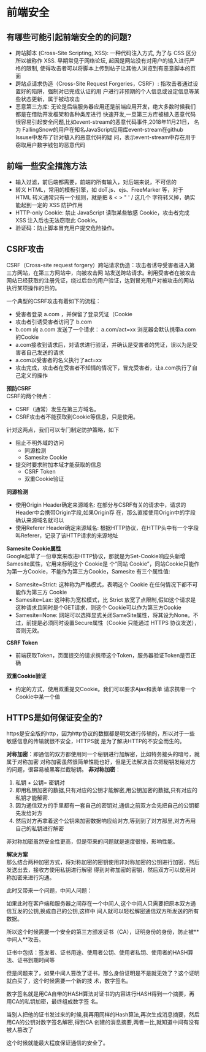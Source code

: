 # 前端安全

## 有哪些可能引起前端安全的的问题?

* 跨站脚本 (Cross-Site Scripting, XSS): ⼀种代码注⼊⽅式, 为了与 CSS 区分所以被称作 XSS. 早期常⻅于⽹络论坛, 起因是⽹站没有对⽤户的输⼊进⾏严格的限制, 使得攻击者可以将脚本上传到帖⼦让其他⼈浏览到有恶意脚本的⻚⾯
* 跨站点请求伪造（Cross-Site Request Forgeries，CSRF）: 指攻击者通过设置好的陷阱，强制对已完成认证的⽤ 户进⾏⾮预期的个⼈信息或设定信息等某些状态更新，属于被动攻击
* 恶意第三⽅库: ⽆论是后端服务器应⽤还是前端应⽤开发，绝⼤多数时候我们都是在借助开发框架和各种类库进⾏ 快速开发,⼀旦第三⽅库被植⼊恶意代码很容易引起安全问题,⽐如event-stream的恶意代码事件,2018年11⽉21⽇， 名为 FallingSnow的⽤户在知名JavaScript应⽤库event-stream在github Issuse中发布了针对植⼊的恶意代码的疑 问，表示event-stream中存在⽤于窃取⽤户数字钱包的恶意代码

## 前端一些安全措施方法

* 输⼊过滤，前后端都需要，前端的所有输入，对后端来说，不可信的
* 转义 HTML，常⽤的模板引擎，如 doT.js、ejs、FreeMarker 等，对于 HTML 转义通常只有⼀个规则，就是把 & < > " ' / 这⼏个 字符转义掉，确实能起到⼀定的 XSS 防护作⽤
* HTTP-only Cookie: 禁⽌ JavaScript 读取某些敏感 Cookie，攻击者完成 XSS 注⼊后也⽆法窃取此 Cookie。
* 验证码：防⽌脚本冒充⽤户提交危险操作。

## CSRF攻击

CSRF（Cross-site request forgery）跨站请求伪造：攻击者诱导受害者进⼊第三⽅⽹站，在第三⽅⽹站中，向被攻击⽹ 站发送跨站请求。利⽤受害者在被攻击⽹站已经获取的注册凭证，绕过后台的⽤户验证，达到冒充⽤户对被攻击的⽹站 执⾏某项操作的⽬的。

⼀个典型的CSRF攻击有着如下的流程：  

* 受害者登录 a.com ，并保留了登录凭证（Cookie
* 攻击者引诱受害者访问了 b.com
* b.com 向 a.com 发送了⼀个请求： a.com/act=xx 浏览器会默认携带a.com的Cookie
* a.com接收到请求后，对请求进⾏验证，并确认是受害者的凭证，误以为是受害者⾃⼰发送的请求
* a.com以受害者的名义执⾏了act=xx
* 攻击完成，攻击者在受害者不知情的情况下，冒充受害者，让a.com执⾏了⾃⼰定义的操作

**预防CSRF**  
CSRF的两个特点：  

* CSRF（通常）发⽣在第三⽅域名。
* CSRF攻击者不能获取到Cookie等信息，只是使⽤。  

针对这两点，我们可以专⻔制定防护策略，如下  

* 阻⽌不明外域的访问
  * 同源检测
  * Samesite Cookie
* 提交时要求附加本域才能获取的信息
  * CSRF Token
  * 双重Cookie验证

**同源检测**

* 使⽤Origin Header确定来源域名: 在部分与CSRF有关的请求中，请求的Header中会携带Origin字段,如果Origin存 在，那么直接使⽤Origin中的字段确认来源域名就可以
* 使⽤Referer Header确定来源域名: 根据HTTP协议，在HTTP头中有⼀个字段叫Referer，记录了该HTTP请求的来源地址

**Samesite Cookie属性**  
Google起草了⼀份草案来改进HTTP协议，那就是为Set-Cookie响应头新增Samesite属性，它⽤来标明这个 Cookie是 个“同站 Cookie”，同站Cookie只能作为第⼀⽅Cookie，不能作为第三⽅Cookie，Samesite 有三个属性值:

* Samesite=Strict: 这种称为严格模式，表明这个 Cookie 在任何情况下都不可能作为第三⽅ Cookie
* Samesite=Lax: 这种称为宽松模式，⽐ Strict 放宽了点限制,假如这个请求是这种请求且同时是个GET请求，则这个 Cookie可以作为第三⽅Cookie
* Samesite=None: 网站可以选择显式关闭SameSite属性，将其设为None。不过，前提是必须同时设置Secure属性（Cookie 只能通过 HTTPS 协议发送），否则无效。

**CSRF Token**

* 前端获取Token，⻚⾯提交的请求携带这个Token，服务器验证Token是否正确

**双重Cookie验证**

* 约定的方式，使⽤双重提交Cookie。我们可以要求Ajax和表单 请求携带⼀个Cookie中某一个值

## HTTPS是如何保证安全的?

https是安全版的http，因为http协议的数据都是明⽂进⾏传输的，所以对于⼀些敏感信息的传输就很不安全，HTTPS就 是为了解决HTTP的不安全⽽⽣的。

**对称加密**：即通信的双⽅都使⽤同⼀个秘钥进⾏加解密，⽐如特务接头的暗号，就属于对称加密 对称加密虽然很简单性能也好，但是⽆法解决⾸次把秘钥发给对⽅的问题，很容易被⿊客拦截秘钥。
**⾮对称加密**：

1. 私钥 + 公钥= 密钥对
2. 即⽤私钥加密的数据,只有对应的公钥才能解密,⽤公钥加密的数据,只有对应的私钥才能解密.
3. 因为通信双⽅的⼿⾥都有⼀套⾃⼰的密钥对,通信之前双⽅会先把⾃⼰的公钥都先发给对⽅
4. 然后对⽅再拿着这个公钥来加密数据响应给对⽅,等到到了对⽅那⾥,对⽅再⽤⾃⼰的私钥进⾏解密

⾮对称加密虽然安全性更⾼，但是带来的问题就是速度很慢，影响性能。

**解决方案**  
那么结合两种加密⽅式，将对称加密的密钥使⽤⾮对称加密的公钥进⾏加密，然后发送出去，接收⽅使⽤私钥进⾏解密 得到对称加密的密钥，然后双⽅可以使⽤对称加密来进⾏沟通。

此时⼜带来⼀个问题，中间⼈问题：

如果此时在客户端和服务器之间存在⼀个中间⼈,这个中间⼈只需要把原本双⽅通信互发的公钥,换成⾃⼰的公钥,这样中 间⼈就可以轻松解密通信双⽅所发送的所有数据。

所以这个时候需要⼀个安全的第三⽅颁发证书（CA），证明身份的身份，防⽌被**中间⼈**攻击。

证书中包括：签发者、证书⽤途、使⽤者公钥、使⽤者私钥、使⽤者的HASH算法、证书到期时间等

但是问题来了，如果中间⼈篡改了证书，那么身份证明是不是就⽆效了？这个证明就⽩买了，这个时候需要⼀个新的技 术，数字签名。

数字签名就是⽤CA⾃带的HASH算法对证书的内容进⾏HASH得到⼀个摘要，再⽤CA的私钥加密，最终组成数字签 名。

当别⼈把他的证书发过来的时候,我再⽤同样的Hash算法,再次⽣成消息摘要，然后⽤CA的公钥对数字签名解密,得到CA 创建的消息摘要,两者⼀⽐,就知道中间有没有被⼈篡改了

这个时候就能最⼤程度保证通信的安全了。
